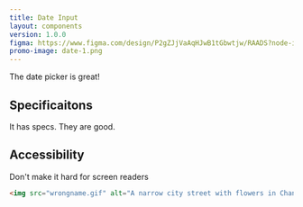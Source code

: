 ```yaml
---
title: Date Input
layout: components
version: 1.0.0
figma: https://www.figma.com/design/P2gZJjVaAqHJwB1tGbwtjw/RAADS?node-id=5178-8295&t=DaQuC2pMFYEZZcOO-1
promo-image: date-1.png
---
```


The date picker is great!

## Specificaitons

It has specs. They are good.


## Accessibility

Don't make it hard for screen readers

```html
<img src="wrongname.gif" alt="A narrow city street with flowers in Chania">
```


